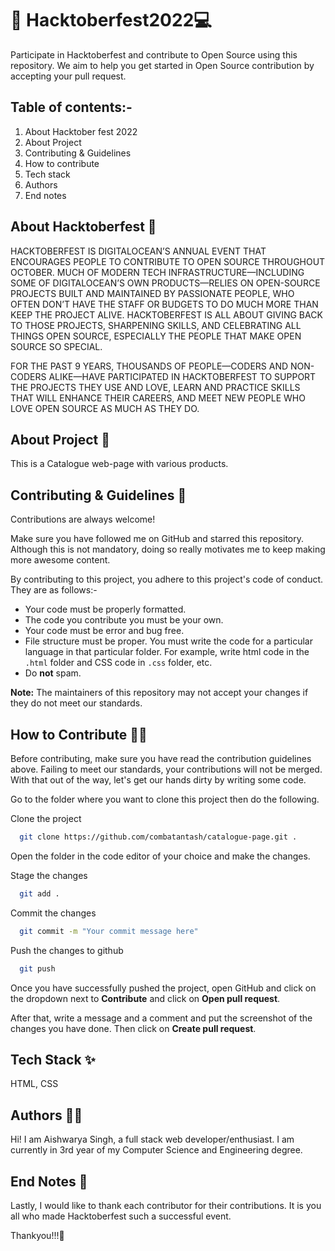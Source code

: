 
# 🎃 Hacktoberfest2022💻

Participate in Hacktoberfest and contribute to Open Source using this repository.
We aim to help you get started in Open Source contribution by accepting your pull
request.

## Table of contents:-

1. About Hacktober fest 2022
2. About Project
3. Contributing & Guidelines
4. How to contribute 
5. Tech stack
6. Authors
7. End notes

## About Hacktoberfest 🤖

HACKTOBERFEST IS DIGITALOCEAN’S ANNUAL EVENT THAT ENCOURAGES PEOPLE TO CONTRIBUTE TO OPEN SOURCE THROUGHOUT OCTOBER. MUCH OF MODERN TECH INFRASTRUCTURE—INCLUDING SOME OF DIGITALOCEAN’S OWN PRODUCTS—RELIES ON OPEN-SOURCE PROJECTS BUILT AND MAINTAINED BY PASSIONATE PEOPLE, WHO OFTEN DON’T HAVE THE STAFF OR BUDGETS TO DO MUCH MORE THAN KEEP THE PROJECT ALIVE. 
HACKTOBERFEST IS ALL ABOUT GIVING BACK TO THOSE PROJECTS, SHARPENING SKILLS, AND CELEBRATING ALL THINGS OPEN SOURCE, ESPECIALLY THE PEOPLE THAT MAKE OPEN SOURCE SO SPECIAL.

FOR THE PAST 9 YEARS, THOUSANDS OF PEOPLE—CODERS AND NON-CODERS ALIKE—HAVE PARTICIPATED IN HACKTOBERFEST TO SUPPORT THE PROJECTS 
THEY USE AND LOVE, LEARN AND PRACTICE SKILLS THAT WILL ENHANCE THEIR CAREERS, AND MEET NEW PEOPLE WHO LOVE OPEN SOURCE AS MUCH AS THEY DO.

## About Project 🤖

This is a Catalogue web-page with various products.

## Contributing & Guidelines 👀

Contributions are always welcome!

Make sure you have followed me on GitHub and starred this repository.
Although this is not mandatory, doing so really motivates me to keep making
more awesome content.

By contributing to this project, you adhere to this project's code of conduct. They are as follows:-

- Your code must be properly formatted.
- The code you contribute you must be your own.
- Your code must be error and bug free.
- File structure must be proper. You must write the code for a particular language in that particular folder. For example, write html code in the `.html` folder and CSS code in `.css` folder, etc.
- Do **not** spam.

**Note:** The maintainers of this repository may not accept your changes if
they do not meet our standards.

## How to Contribute 👨‍💻

Before contributing, make sure you have read the contribution guidelines above.
Failing to meet our standards, your contributions will not be merged.
With that out of the way, let's get our hands dirty by writing some code.

Go to the folder where you want to clone this project then do the following.

Clone the project

```bash
  git clone https://github.com/combatantash/catalogue-page.git .
```

Open the folder in the code editor of your choice and make the changes. 

Stage the changes

```bash
  git add .
```

Commit the changes

```bash
  git commit -m "Your commit message here"
```
Push the changes to github

```bash
  git push
```

Once you have successfully pushed the project, open GitHub and click on
the dropdown next to **Contribute** and click on **Open pull request**.

After that, write a message and a comment and put the screenshot of the changes you have done.
Then click on **Create pull request**.

## Tech Stack ✨

HTML,
CSS


## Authors 🐱‍💻

Hi! I am Aishwarya Singh, a full stack web developer/enthusiast.
I am currently in 3rd year of my Computer Science and Engineering degree.

## End Notes 📝

Lastly, I would like to thank each contributor for their contributions.
It is you all who made Hacktoberfest such a successful event.

Thankyou!!!🍻



